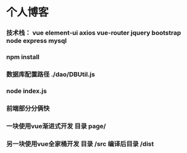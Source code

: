 # 个人博客

### 技术栈： vue element-ui axios vue-router jquery bootstrap node express mysql 

### npm install

### 数据库配置路径 ./dao/DBUtil.js

### node index.js

### 前端部分分俩快 

### 一块使用vue渐进式开发 目录 page/

### 另一块使用vue全家桶开发 目录 /src 编译后目录 /dist



